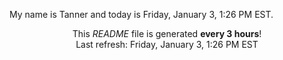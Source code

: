 My name is Tanner and today is Friday, January 3, 1:26 PM EST.

<p align="center">This <i>README</i> file is generated <b>every 3 hours</b>!</br>Last refresh: Friday, January 3, 1:26 PM EST<br /></p>
